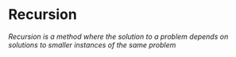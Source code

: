 # Recursion
*Recursion is a method where the solution to a problem depends on solutions to smaller instances of the same problem*

